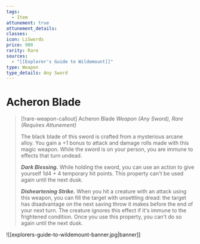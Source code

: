 ```yaml
---
tags:
  - Item
attunement: true
attunement_details: 
classes: 
icon: LiSwords
price: 900
rarity: Rare
sources:
  - "[[Explorer's Guide to Wildemount]]"
type: Weapon
type_details: Any Sword
---
```


# Acheron Blade

>[!rare-weapon-callout] Acheron Blade
>*Weapon (Any Sword), Rare (Requires Attunement)*
>
>The black blade of this sword is crafted from a mysterious arcane alloy. You gain a +1 bonus to attack and damage rolls made with this magic weapon. While the sword is on your person, you are immune to effects that turn undead.
>
>***Dark Blessing.*** While holding the sword, you can use an action to give yourself 1d4 + 4 temporary hit points. This property can't be used again until the next dusk.
>
>***Disheartening Strike.*** When you hit a creature with an attack using this weapon, you can fill the target with unsettling dread: the target has disadvantage on the next saving throw it makes before the end of your next turn. The creature ignores this effect if it's immune to the frightened condition. Once you use this property, you can't do so again until the next dusk.

![[explorers-guide-to-wildemount-banner.jpg|banner]]
